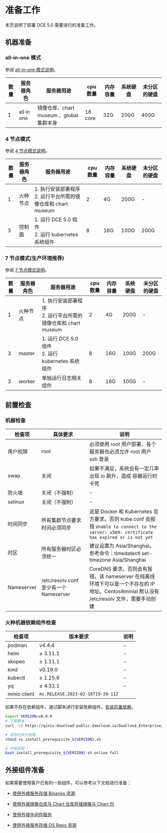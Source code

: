# 准备工作

本页说明了部署 DCE 5.0 需要进行的准备工作。

## 机器准备

### all-in-one 模式

参阅 [all-in-one 模式说明](./deploy-arch.md#all-in-one)。

| **数量** | **服务器角色** | **服务器用途**                             | **cpu 数量** | **内存容量** | **系统硬盘** | **未分区的硬盘** |
| -------- | -------------- | ------------------------------------------ | ------------ | ------------ | ------------ | ---------------- |
| 1        | all in one     | 镜像仓库、chart museum 、global 集群本身 | 16 core      | 32G          | 200G         | 400G             |

### 4 节点模式

参阅 [4 节点模式说明](./deploy-arch.md#4)。

| **数量** | **服务器角色** | **服务器用途**                                               | **cpu 数量** | **内存容量** | **系统硬盘** | **未分区的硬盘** |
| -------- | -------------- | ------------------------------------------------------------ | ------------ | ------------ | ------------ | ---------------- |
| 1        | 火种节点       | 1. 执行安装部署程序<br />2. 运行平台所需的镜像仓库和 chart museum | 2            | 4G           | 200G         | -                |
| 3        | 控制面         | 1. 运行 DCE 5.0 组件<br /> 2. 运行 kubernetes 系统组件                 | 8            | 16G          | 100G         | 200G             |

### 7 节点模式(生产环境推荐)

参阅 [7 节点模式说明](./deploy-arch.md#7-1-6)。

| **数量** | **服务器角色** | **服务器用途**                                               | **cpu 数量** | **内存容量** | **系统硬盘** | **未分区的硬盘** |
| -------- | -------------- | ------------------------------------------------------------ | ------------ | ------------ | ------------ | ---------------- |
| 1        | 火种节点       | 1. 执行安装部署程序<br />2. 运行平台所需的镜像仓库和 chart museum | 2            | 4G           | 200G         | -                |
| 3        | master         | 1. 运行 DCE 5.0 组件<br /> 2. 运行 kubernetes 系统组件               | 8            | 16G          | 100G         | 200G             |
| 3        | worker         | 单独运行日志相关组件                                      | 8            | 16G          | 100G         | -                |

## 前置检查

### 机器检查

| **检查项** | **具体要求**                           | **说明**                                                     |
| ---------- | -------------------------------------- | ------------------------------------------------------------ |
| 用户权限   | root                                   | 必须使用 root 用户部署，各个服务器也必须允许 root 用户 ssh 登录 |
| swap       | 关闭                                   | 如果不满足，系统会有一定几率出现 io 飙升，造成 容器运行时 卡死 |
| 防火墙     | 关闭（不强制）                         | -                                                            |
| selinux    | 关闭（不强制）                         | -                                                            |
| 时间同步   | 所有集群节点要求时间必须同步           | 这是 Docker 和 Kubernetes 官方要求。否则 kube.conf 会报错 `Unable to connect to the server: x509: certificate has expired or is not yet` |
| 时区       | 所有服务器时区必须统一                 | 建议设置为 Asia/Shanghai。 <br />参考命令：timedatectl set-timezone Asia/Shanghai |
| Nameserver | /etc/resolv.conf 至少有一个 Nameserver | CoreDNS 要求，否则会有报错。该 nameserver 在纯离线环境下可以是一个不存在的 IP 地址。Centos8minial 默认没有 /etc/resolv 文件，需要手动创建 |

### 火种机器依赖组件检查

| **检查项**   | **版本要求**                                                           | **说明**                          |
| ------------ |--------------------------------------------------------------------| --------------------------------- |
| podman       | v4.4.4                                                             | -                                 |
| helm         | ≥ 3.11.1                                                           | -                                 |
| skopeo       | ≥ 1.11.1                                                           | -                                 |
| kind         | v0.19.0                                                            | -                                 |
| kubectl      | ≥ 1.25.6                                                           | -                                 |
| yq           | ≥ 4.31.1                                                           | -                                 |
| minio client | `mc.RELEASE.2023-02-16T19-20-11Z`                                 |                   |

如果不存在依赖组件，通过脚本进行安装依赖组件，[安装前置依赖](../install-tools.md)。

```bash
export VERSION=v0.9.0
# 下载脚本
curl -LO https://qiniu-download-public.daocloud.io/DaoCloud_Enterprise/dce5/install_prerequisite_${VERSION}.sh

# 添加可执行权限
chmod +x install_prerequisite_${VERSION}.sh

# 开始安装
bash install_prerequisite_${VERSION}.sh online full
```

## 外接组件准备

如果需要使用客户已有的一些组件，可以参考以下文档进行准备：

- [使用外接服务存储 Binaries 资源](external/external-binary.md)

- [使用外接镜像仓库与 Chart 仓库存储镜像与 Chart 包](external/external-imageandchart.md)

- [使用外接中间件服务](external/external-middlewares.md)

- [使用外接服务存储 OS Repo 资源](external/external-os.md)
